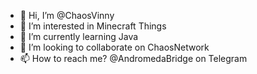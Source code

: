 - 👋 Hi, I’m @ChaosVinny
- 👀 I’m interested in Minecraft Things
- 🌱 I’m currently learning Java
- 💞️ I’m looking to collaborate on ChaosNetwork
- 📫 How to reach me? @AndromedaBridge on Telegram

<!---
ChaosVinny/ChaosVinny is a ✨ special ✨ repository because its `README.md` (this file) appears on your GitHub profile.
You can click the Preview link to take a look at your changes.
--->
